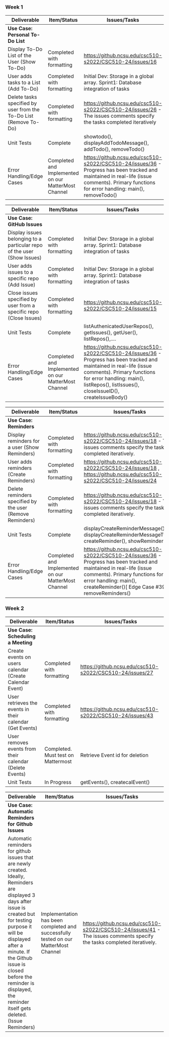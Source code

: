 ### Week 1

| Deliverable | Item/Status | Issues/Tasks |
| --- | --- | --- |
| **Use Case: Personal To-Do List** |  |   |
| Display To-Do List of the User (Show To-Do) | Completed with formatting | https://github.ncsu.edu/csc510-s2022/CSC510-24/issues/16 |
| User adds tasks to a List (Add To-Do)| Completed with formatting | Initial Dev: Storage in a global array. Sprint1: Database integration of tasks |
| Delete tasks specified by user from the To-Do List (Remove To-Do) | Completed with formatting | https://github.ncsu.edu/csc510-s2022/CSC510-24/issues/26 - The issues comments specify the tasks completed iteratively|
| Unit Tests | Complete | showtodo(), displayAddTodoMessage(), addTodo(), removeTodo()  |
| Error Handling/Edge Cases | Completed and Implemented on our MatterMost Channel | https://github.ncsu.edu/csc510-s2022/CSC510-24/issues/36 - Progress has been tracked and maintained in real-life (issue comments). Primary functions for error handling: main(), removeTodo() |


| Deliverable | Item/Status | Issues/Tasks |
| --- | --- | --- |
| **Use Case: GitHub Issues** |  |   |
| Display issues belonging to a particular repo of the user (Show Issues) | Completed with formatting | Initial Dev: Storage in a global array. Sprint1: Database integration of tasks |
| User adds issues to a specific repo (Add Issue)| Completed with formatting | Initial Dev: Storage in a global array. Sprint1: Database integration of tasks |
| Close issues specified by user from a specific repo (Close Issues) | Completed with formatting | https://github.ncsu.edu/csc510-s2022/CSC510-24/issues/15 |
| Unit Tests | Complete | listAuthenicatedUserRepos(), getIssues(), getUser(), listRepos(),.... |
| Error Handling/Edge Cases | Completed and Implemented on our MatterMost Channel | https://github.ncsu.edu/csc510-s2022/CSC510-24/issues/36 - Progress has been tracked and maintained in real-life (issue comments). Primary functions for error handling: main(), listRepos(), listIssues(), closeIssueID(), createIssueBody() |



| Deliverable | Item/Status | Issues/Tasks |
| --- | --- | --- |
| **Use Case: Reminders** |  |   |
| Display reminders for a user (Show Reminders) | Completed with formatting | https://github.ncsu.edu/csc510-s2022/CSC510-24/issues/18 - The issues comments specify the tasks completed iteratively. |
| User adds reminders (Create Reminders)| Completed with formatting | https://github.ncsu.edu/csc510-s2022/CSC510-24/issues/18 , https://github.ncsu.edu/csc510-s2022/CSC510-24/issues/24 |
| Delete reminders specified by the user (Remove Reminders) | Completed with formatting | https://github.ncsu.edu/csc510-s2022/CSC510-24/issues/18 - The issues comments specify the tasks completed iteratively. |
| Unit Tests | Complete | displayCreateReminderMessage(), displayCreateReminderMessageTwo(), createReminder(), showReminders() |
| Error Handling/Edge Cases | Completed and Implemented on our MatterMost Channel | https://github.ncsu.edu/csc510-s2022/CSC510-24/issues/36 - Progress has been tracked and maintained in real-life (issue comments). Primary functions for error handling: main(), createReminder()[ Edge Case #39 ], removeReminders() |


### Week 2

| Deliverable | Item/Status | Issues/Tasks |
| --- | --- | --- |
| **Use Case: Scheduling a Meeting** |  |   |
| Create events on users calendar (Create Calendar Event) | Completed with formatting | https://github.ncsu.edu/csc510-s2022/CSC510-24/issues/27 |
| User retrieves the events in their calendar (Get Events)| Completed with formatting | https://github.ncsu.edu/csc510-s2022/CSC510-24/issues/43 |
| User removes events from their calendar (Delete Events) | Completed. Must test on Mattermost | Retrieve Event id for deletion |
| Unit Tests | In Progress | getEvents(), createcalEvent() |


| Deliverable | Item/Status | Issues/Tasks |
| --- | --- | --- |
| **Use Case: Automatic Reminders for Github Issues** |  |   |
| Automatic reminders for github issues that are newly created. Ideally, Reminders are displayed 3 days after issue is created but for testing purpose it will be displayed after a minute. If the Github issue is closed before the reminder is displayed, the reminder itself gets deleted. (Issue Reminders) | Implementation has been completed and successfully tested on our MatterMost Channel | https://github.ncsu.edu/csc510-s2022/CSC510-24/issues/41 - The issues comments specify the tasks completed iteratively. |

